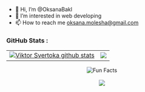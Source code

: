 - 👋 Hi, I’m @OksanaBakl
- 👀 I’m interested in web developing
- 📫 How to reach me oksana.molesha@gmail.com

<!---
OksanaBakl/OksanaBakl is a ✨ special ✨ repository because its `README.md` (this file) appears on your GitHub profile.
You can click the Preview link to take a look at your changes.
--->

### GitHub Stats :

<table align="center">
  <tr>
  <td>
  <a href="https://github.com/OksanaBakl/github-readme-stats"><img align="center" src="https://github-readme-stats.vercel.app/api?username=OksanaBakl&show_icons=true&include_all_commits=true&theme=buefy&hide_border=true" alt="Viktor Svertoka github stats" /></a>
  </td>
  <td>
  <a href="https://github.com/OksanaBakl/github-readme-stats"><img align="center" src="https://github-readme-stats.vercel.app/api/top-langs/?username=OksanaBakl&layout=compact&theme=buefy&hide_border=true" /></a>
  </td>
  </tr>
</table>

<div align=center> 
<img src="https://readme-typing-svg.herokuapp.com?color=%2336BCF7&size=30&center=true&vCenter=true&width=1000&height=50&lines=Fun+Facts:+;Love+joking,+got+a+great+sense+of+humor.+;" alt="Fun Facts" /> 
</div>
  
<br>

<div align="center">
<a href="https://u8views.com/github/OksanaBakl"><img src="https://u8views.com/api/v1/github/profiles/115661003/views/day-week-month-total-count.svg"></a>
</div>

